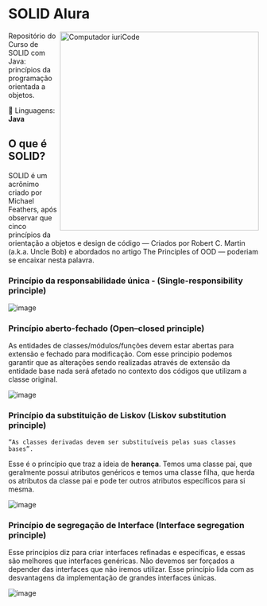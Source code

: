 # SOLID Alura

<img src="https://raw.githubusercontent.com/MicaelliMedeiros/micaellimedeiros/master/image/computer-illustration.png" min-width="400px" max-width="400px" width="400px" align="right" alt="Computador iuriCode">

<p align="left"> 
  Repositório do Curso de SOLID com Java: princípios da programação orientada a objetos.
</p>

<p align="left">
  🦄 Linguagens: <strong>Java</strong>
</p>


## O que é SOLID?
SOLID é um acrônimo criado por Michael Feathers, após observar que cinco princípios da orientação a objetos e design de código — Criados por Robert C. Martin (a.k.a. Uncle Bob) e abordados no artigo The Principles of OOD — poderiam se encaixar nesta palavra.

### Princípio da responsabilidade única - (Single-responsibility principle)
![image](https://user-images.githubusercontent.com/59610437/198605603-74f454ea-2284-4785-ab46-c2cb1dc34dc4.png)

### Princípio aberto-fechado (Open–closed principle)
As entidades de classes/módulos/funções devem estar abertas para extensão e fechado para modificação. Com esse principio podemos garantir que as alterações sendo realizadas através de extensão da entidade base nada será afetado no contexto dos códigos que utilizam a classe original.

![image](https://user-images.githubusercontent.com/59610437/198607075-c94e5bb7-788b-43ce-913e-7d2caf5d5f06.png)

### Princípio da substituição de Liskov (Liskov substitution principle)
```
“As classes derivadas devem ser substituíveis pelas suas classes bases”.
```

Esse é o princípio que traz a ideia de **herança**. Temos uma classe pai, que geralmente possui atributos genéricos e temos uma classe filha, que herda os atributos da classe pai e pode ter outros atributos específicos para si mesma.

![image](https://user-images.githubusercontent.com/59610437/198609212-d0587dca-8d58-4304-806e-4e39af67b103.png)

### Princípio de segregação de Interface (Interface segregation principle)

Esse princípios diz para criar interfaces refinadas e específicas, e essas são melhores que interfaces genéricas. Não devemos ser forçados a depender das interfaces que não iremos utilizar. Esse princípio lida com as desvantagens da implementação de grandes interfaces únicas.

![image](https://user-images.githubusercontent.com/59610437/198610770-acc4a710-e9d4-4bee-a165-c104a06c36c1.png)
